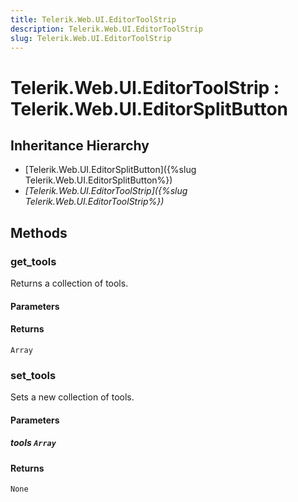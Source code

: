 ```yaml
---
title: Telerik.Web.UI.EditorToolStrip
description: Telerik.Web.UI.EditorToolStrip
slug: Telerik.Web.UI.EditorToolStrip
---
```


# Telerik.Web.UI.EditorToolStrip : Telerik.Web.UI.EditorSplitButton

## Inheritance Hierarchy

* [Telerik.Web.UI.EditorSplitButton]({%slug Telerik.Web.UI.EditorSplitButton%})
* *[Telerik.Web.UI.EditorToolStrip]({%slug Telerik.Web.UI.EditorToolStrip%})*


## Methods

### get_tools

Returns a collection of tools.

#### Parameters

#### Returns

`Array`
 
### set_tools

Sets a new collection of tools.

#### Parameters

##### tools `Array`

#### Returns

`None` 

